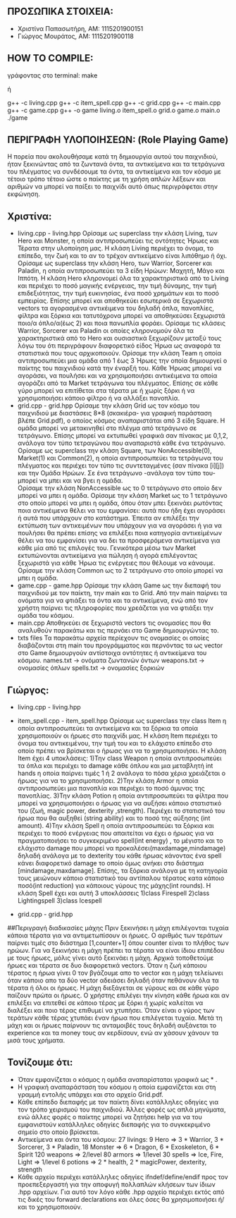 ## ΠΡΟΣΩΠΙΚΑ ΣΤΟΙΧΕΙΑ:
- Χριστίνα Παπασωτήρη, AM: 1115201900151
- Γιώργος Μουράτος, ΑΜ: 1115201900118

## HOW TO COMPILE:
γράφοντας στο terminal: make

ή

g++ -c living.cpp
g++ -c item_spell.cpp
g++ -c grid.cpp
g++ -c main.cpp
g++ -c game.cpp
g++ -o game living.o item_spell.o grid.o game.o main.o
./game 
 
## ΠΕΡΙΓΡΑΦΗ ΥΛΟΠΟΙΗΣΕΩΝ: (Role Playing Game)
Η πορεία που ακολουθήσαμε κατά τη δημιουργία αυτού του παιχνιδιού, ήταν ξεκινώντας από τα ζωντανά όντα, τα αντικείμενα και τα τετράγωνα του πλέγματος να συνδέσουμε τα όντα, τα αντικείμενα και τον κόσμο με τέτοιο τρόπο τέτοιο ώστε ο παίκτης με τη χρήση απλών λέξεων και αριθμών να μπορεί να παίξει το παιχνίδι αυτό όπως περιγράφεται στην εκφώνηση.       
## Χριστίνα:
- living.cpp - living.hpp
    Ορίσαμε ως superclass την κλάση Living, των Hero και Monster, η οποία αντιπροσωπεύει τις οντότητες Ήρωες και Τέρατα στην υλοποίηση μας. Η κλάση Living περιέχει το όνομα, το επίπεδο, την ζωή και το αν το τρέχον αντικείμενο είναι λιπόθημο ή όχι.
    Ορίσαμε ως superclass την κλάση Hero, των Warrior, Sorcerer και Paladin, η οποία αντιπροσωπεύει τα 3 είδη Ηρώων: Μαχητή, Μάγο και Ιππότη. Η κλάση Hero κληρονομεί όλα τα χαρακτηριστικά από το Living και περιέχει το ποσό μαγικής ενέργειας, την τιμή δύναμης, την τιμή επιδεξιότητας, την τιμή ευκινησίας, ένα ποσό χρημάτων και το ποσό εμπειρίας. Επίσης μπορεί και αποθηκεύει εσωτερικά σε ξεχωριστά vectors τα αγορασμένα αντικέιμενα του δηλαδή όπλα, πανοπλίες, φίλτρα και ξόρκια και τατυτόχρονα μπορεί να αποθηκεύσει ξεχωριστά ποιο/α όπλο/α(έως 2) και ποια πανωπλία φοράει. 
    Ορίσαμε τις κλάσεις Warrior, Sorcerer και Paladin οι οποίες  κληρονομούν όλα τα χαρακτηριστικά από το Hero και ουσιαστικά ξεχωρίζουν μεταξύ τους λόγω του ότι περιγράφουν διαφορετικό είδος Ήρωα ως αναφορά τα στατιστικά που τους αρχικοποιούν.
    Ορίσαμε την κλάση Team η οποία αντιπροσωπεύει μια ομάδα από 1 έως 3 Ήρωες την οποία δημιουργεί ο παίκτης του παιχνιδιού κατά την έναρξή του.
    Κάθε Ήρωας μπορεί να αγοράσει, να πουλήσει και να χρησιμοποιήσει αντικέιμενα τα οποία αγοράζει από τα Market τετράγωνα του πλέγματος. Επίσης σε κάθε γύρο μπορεί να επιτίθεται στα τέρατα με ή χωρίς ξόρκι ή να χρησιμοποιήσει κάποιο φίλτρο ή να αλλάξει πανοπλία.
- grid.cpp - grid.hpp
    Ορίσαμε την κλάση Grid ως τον κόσμο του παιχνιδιού με διαστάσεις 8*8 (σκακιέρα- για γραφική παράσταση βλέπε Grid.pdf), ο οποίος κόσμος αναπαριστάται από 3 είδη Square. Η ομάδα μπορεί να μετακινηθεί στο πλέγμα από τετράγωνο σε τετράγωνο. Επίσης μπορεί να εκτυπωθεί γραφικά σαν πίνακας με 0,1,2, ανάλογα τον τύπο τετραγώνου που αναπαριστά κάθε ένα τετράγωνο. 
    Ορίσαμε ως superclass την κλάση Square, των NonAccessible(0), Market(1) και Common(2), η οποία αντιπροσωπεύει τα τετράγωνα του πλέγματος και περιέχει τον τύπο τις συντεταγμένες (σαν πίνακα [i][j]) και την Ομάδα Ηρώων. Σε ένα τετράγωνο -ανάλογα τον τύπο του- μπορεί να μπει και να βγει η ομάδα.    
    Ορίσαμε την κλάση NonAccessible ως το 0 τετράγωνο στο οποίο δεν μπορεί να μπει η ομάδα.
    Ορίσαμε την κλάση Market ως το 1 τετράγωνο στο οποίο μπορεί να μπει η ομάδα, όπου όταν μπει ξεκινάει ρωτόντας ποια αντικέιμενα θέλει να του εμφανίσει: αυτά που ήδη έχει αγοράσει ή αυτά που υπάρχουν στο κατάστημα. Έπειτα αν επιλέξει την εκτύπωση των αντικειμένων που υπάρχουν για να αγοράσει ή για να πουλήσει θα πρέπει επίσης να επιλέξει ποια κατηγορία αντικείμένων θέλει να του εμφανίσει για να δει τα προσφερόμενα αντικείμενα για κάθε μία από τις επιλογές του. Γενικότερα μέσω των Market εκτυπώνονται αντικείμενα για πώληση ή αγορά επιλέγοντας ξεχωριστά για κάθε Ήρωα τις ενέργειες που θέλουμε να κάνουμε. 
    Ορίσαμε την κλάση Common ως το 2 τετράγωνο στο οποίο μπορεί να μπει η ομάδα. 
- game.cpp - game.hpp
    Ορίσαμε την κλάση Game ως την διεπαφή του παιχνιδιού με τον παίκτη, την main και το Grid. Από την main παίρνει τα ονόματα για να φτιάξει τα όντα και τα αντικείμενα, ενώ από τον χρήστη παίρνει τις πληροφορίες που χρεάζεται για να φτιάξει την ομάδα του κόσμου. 
- main.cpp 
    Αποθηκεύει σε ξεχωριστά vectors τις ονομασίες που θα αναλυθούν παρακάτω και τις περνάει στο Game δημιουργώντας το.
- txts files
    Τα παρακάτω αρχεία περίεχουν τις ονομασίες οι οποίες διαβάζονται στη main του προγράμματος και περνόντας τα ως vector στο Game δημιουργούν αντίστοιχα οντότητες ή αντικείμενα του κόσμου. 
    names.txt -> ονόματα ζωντανών όντων
    weapons.txt -> ονομασίες όπλων
    spells.txt -> ονομασίες ξορκιών 

## Γιώργος:
- living.cpp - living.hpp

- item_spell.cpp - item_spell.hpp
    Ορίσαμε ως superclass την class Item η οποία αντιπροσωπεύει τα αντικείμενα και τα ξόρκια τα οποία χρησιμοποιούν οι ήρωες στο παιχνίδι μας. Η κλάση Item περιέχει το όνομα του αντικειμένου, την τιμή του και το ελάχιστο επίπεδο στο οποίο πρέπει να βρίσκεται ο ήρωας για να το χρησιμοποιήσει. Η κλάση Item έχει 4 υποκλάσεις:
1)Την class Weapon η οποία αντιπροσωπεύει τα όπλα και περιέχει το damage κάθε όπλου και μια μεταβλητή int hands η οποία παίρνει τιμές 1 ή 2 ανάλογα το πόσα χέρια χρειάζεται ο ήρωας για να το χρησιμοποιήσει. 
2)Την κλάση Αrmor η οποία αντιπροσωπεύει μια πανοπλία και περιέχει το ποσό άμυνας της πανοπλίας.
3)Την κλάση Potion η οποία αντιπροσωπεύει τα φίλτρα που μπορεί να χρησιμοποιήσει ο ήρωας για να αυξήσει κάποιο στατιστικό του (ζωή, magic power, dexterity ,strength). Περιέχει το στατιστικό του ήρωα που θα αυξηθεί (string ability) και το ποσό της αύξησης (int amount).
4)Την κλάση Spell η οποία αντιπροσωπεύει τα ξόρκια και περιέχει το ποσό ενέργειας που απαιτείται να έχει ο ήρωας για να πραγματοποιήσει το συγκεκριμένο spell(int energy) , το μέγιστο και το ελάχιστο damage που μπορεί να προκαλέσει(maxdamage,mindamage) δηλαδή ανάλογα με το dexterity του κάθε ήρωας κάνοντας ένα spell κάνει διαφορετικό damage το οποίο όμως ανήκει στο διάστημα [mindamage,maxdamage]. Επίσης, τα ξόρκια ανάλογα με τη κατηγορία τους μειώνουν κάποιο στατιστικό του αντίπαλου τέρατος κατα κάποιο ποσό(int reduction) για κάποιους γύρους της μάχης(int rounds).
H κλάση Spell έχει και αυτή 3 υποκλάσσεις 
     1)class Firespell 
     2)class Lightingspell
     3)class Icespell
- grid.cpp - grid.hpp


##Περιγραγή διαδικασίες μάχης
Πριν ξεκινήσει η μάχη επιλέγονται τυχαία κάποια τέρατα για να αντιμετωπίσουν οι ήρωες. Ο αριθμός των τεράτων παίρνει τιμές στο διάστημα [1,counter+1] όπου counter είναι το πλήθος των ηρώων. Για να ξεκινήσει η μάχη πρέπει τα τέρατα να είναι ίδιου επιπέδου με τους ήρωες, μόλις γίνει αυτό ξεκινάει η μάχη. Αρχικά τοποθετούμε ήρωες και τέρατα σε δυο διαφορετικά vectors. Όταν η ζωή κάποιου τέρατος η ήρωα γίνει 0 τον βγάζουμε απο το vector και η μάχη τελείωνει όταν κάποιο απο τα δύο vector αδειάσει δηλαδή όταν πεθάνουν όλα τα τέρατα ή όλοι οι ήρωες. Η μάχη διεξάγεται σε γύρους και σε κάθε γύρο παίζουν πρώτα οι ήρωες. Ο χρήστης επιλέγει την κίνηση κάθε ήρωα και αν επιλέξει να επιτεθεί σε κάποιο τέρας με ξόρκι ή χωρίς καλείται να διαλέξει και ποιο τέρας επιθυμεί να χτυπήσει. Όταν είναι ο γύρος των τεράτων κάθε τέρας χτυπάει έναν ήρωα που επιλέγεται τυχαία. Μετά τη μάχη και οι ήρωες παίρνουν τις ανταμοιβές τους δηλαδή αυξάνεται το experience και τα money τους αν κερδίσουν, ενώ αν χάσουν χάνουν τα μισά τους χρήματα.


## Τονίζουμε ότι:
- Όταν εμφανίζεται ο κόσμος η ομάδα αναπαρίσταται γραφικά ως * .
- Η γραφική αναπαράσταση του κόσμου η οποία εμφανίζεται και στη γραμμή εντολής υπάρχει και στο αρχείο Grid.pdf.
- Κάθε επίπεδο διεπαφής με τον παίκτη δίνει κατάλληλες οδηγίες για τον τρόπο χειρισμού του παιχνιδιού. Άλλες φορές ως απλά μηνύματα, ενώ άλλες φορές ο παίκτης μπορεί να ζητήσει help για να του εμφανιστούν κατάλληλες οδηγίες διεπαφής για το συγκεκριμένο σημείο στο οποίο βρίσκεται.
- Αντικείμενα και όντα του κόσμου:
    27 livings:
        9 Hero => 3 * Warrior, 3 * Sorcerer, 3 * Paladin,
        18 Monster => 6 * Dragon, 6 * Exoskeleton, 6 * Spirit
    120 weapons => 2/level
    80 armors => 1/level
    30 spells => Ice, Fire, Light => 1/level
    6 potions => 2 * health, 2 * magicPower, dexterity, strength 
- Κάθε αρχείο περιέχει κατάλληλες οδηγίες ifndef/define/endif προς τον προεπεξεργαστή για την αποφυγή πολλαπλών κλήσεων των ίδιων .hpp αρχείων. Για αυτό τον λόγο κάθε .hpp αρχείο περιέχει εκτός από τις δικές του forward declarations και όλες όσες θα χρησιμοποιήσει ή/και το χρησιμοποιούν.

